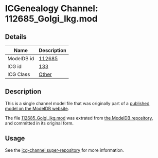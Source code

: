 # ICGenealogy Channel: 112685\_Golgi\_lkg.mod

## Details

Name | Description
---- | -----------
ModelDB id | [112685](http://senselab.med.yale.edu/ModelDB/ShowModel.cshtml?model=112685)
ICG id | [133](http://icg.neurotheory.ox.ac.uk/channels/other/133)
ICG Class | [Other](http://icg.neurotheory.ox.ac.uk/channels/other)

## Description

This is a single channel model file that was originally part of a [published model on the ModelDB website](http://senselab.med.yale.edu/mModelDB/ShowModel.cshtml?model=112685).

The file [112685\_Golgi\_lkg.mod](112685_Golgi_lkg.mod) was extrated from [the ModelDB repository](http://senselab.med.yale.edu/ModelDB/ShowModel.cshtml?model=112685), and committed in its original form.

## Usage

See the [icg-channel super-repository](https://github.com/icgenealogy/icg-channels) for more information.